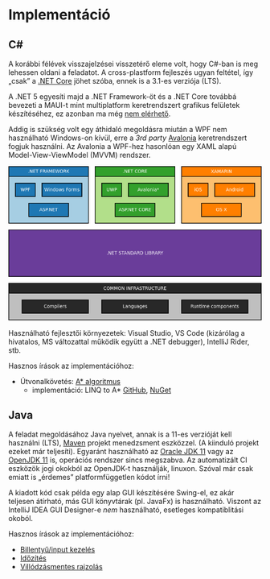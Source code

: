 # Implementáció

<!-- toc -->

## C#

A korábbi félévek visszajelzései visszetérő eleme volt, hogy C#-ban is meg lehessen oldani a feladatot. A cross-plastform fejleszés ugyan feltétel, így „csak” a [.NET Core](https://dotnet.microsoft.com/download/dotnet-core) jöhet szóba, ennek is a 3.1-es verziója (LTS).

A .NET 5 egyesíti majd a .NET Framework-öt és a .NET Core továbbá bevezeti a MAUI-t mint multiplatform keretrendszert grafikus felületek készítéséhez, ez azonban ma még [nem elérhető](https://devblogs.microsoft.com/dotnet/introducing-net-multi-platform-app-ui/).

Addig is szükség volt egy áthidaló megoldásra miután a WPF nem használható Windows-on kívül, erre a _3rd party_ [Avalonia](http://avaloniaui.net/) keretrendszert fogjuk használni. Az Avalonia a WPF-hez hasonlóan egy XAML alapú Model-View-ViewModel (MVVM) rendszer.

![.NET stack](images/dotnet_stack.png)

Használható fejlesztői környezetek: Visual Studio, VS Code (kizárólag a hivatalos, MS változattal működik együtt a .NET debugger), IntelliJ Rider, stb.

Hasznos írások az implementációhoz:

- Útvonalkövetés: [A* algoritmus](https://en.wikipedia.org/wiki/A*_search_algorithm)
    - implementáció: LINQ to A* [GitHub](https://github.com/rvhuang/linq-to-astar), [NuGet](https://www.nuget.org/packages/linq-to-astar/)


## Java

A feladat megoldásához Java nyelvet, annak is a 11-es verzióját kell használni (LTS), [Maven](https://maven.apache.org/guides/getting-started/index.html) projekt menedzsment eszközzel. (A kiinduló projekt ezeket már teljesíti). Egyaránt használható az [Oracle JDK 11](https://www.oracle.com/technetwork/java/javase/downloads/jdk11-downloads-5066655.html) vagy az [OpenJDK 11](http://openjdk.java.net/projects/jdk/11/) is, operációs rendszer sincs megszabva.
Az automatizált CI eszközök jogi okokból az OpenJDK-t használják, linuxon. Szóval már csak emiatt is „érdemes” platformfüggetlen kódot írni!

A kiadott kód csak példa egy alap GUI készítésére Swing-el, ez akár teljesen átírható, más GUI könyvtárak (pl. JavaFx) is használható.
Viszont az IntelliJ IDEA GUI Designer-e *nem* használható, esetleges kompatiblitási okoból.


Hasznos írások az implementációhoz:

- [Billentyű/input kezelés](https://gamedev.stackexchange.com/questions/56017/java-best-implementation-keylistener-for-games)
- [Időzítés](https://web.archive.org/web/20190403012130/https://gafferongames.com/post/fix_your_timestep/)
- [Villódzásmentes rajzolás](https://docs.oracle.com/javase/tutorial/extra/fullscreen/doublebuf.html)
